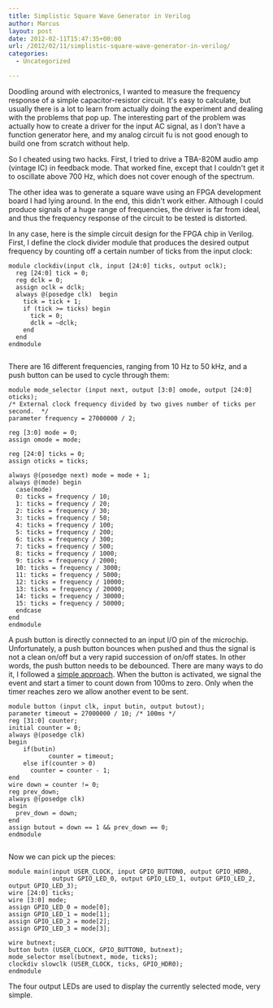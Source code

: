 ```yaml
---
title: Simplistic Square Wave Generator in Verilog
author: Marcus
layout: post
date: 2012-02-11T15:47:35+00:00
url: /2012/02/11/simplistic-square-wave-generator-in-verilog/
categories:
  - Uncategorized

---
```

Doodling around with electronics, I wanted to measure the frequency response of a simple capacitor-resistor circuit. It's easy to calculate, but usually there is a lot to learn from actually doing the experiment and dealing with the problems that pop up. The interesting part of the problem was actually how to create a driver for the input AC signal, as I don&#8217;t have a function generator here, and my analog circuit fu is not good enough to build one from scratch without help.

So I cheated using two hacks. First, I tried to drive a TBA-820M audio amp (vintage IC) in feedback mode. That worked fine, except that I couldn't get it to oscillate above 700 Hz, which does not cover enough of the spectrum.

The other idea was to generate a square wave using an FPGA development board I had lying around. In the end, this didn't work either. Although I could produce signals of a huge range of frequencies, the driver is far from ideal, and thus the frequency response of the circuit to be tested is distorted.

In any case, here is the simple circuit design for the FPGA chip in Verilog. First, I define the clock divider module that produces the desired output frequency by counting off a certain number of ticks from the input clock:

```
module clockdiv(input clk, input [24:0] ticks, output oclk);
  reg [24:0] tick = 0;
  reg dclk = 0;
  assign oclk = dclk;
  always @(posedge clk)  begin
    tick = tick + 1;
    if (tick >= ticks) begin
      tick = 0;
      dclk = ~dclk;
    end
  end
endmodule  
  
```

There are 16 different frequencies, ranging from 10 Hz to 50 kHz, and a push button can be used to cycle through them:

```
module mode_selector (input next, output [3:0] omode, output [24:0] oticks);
/* External clock frequency divided by two gives number of ticks per second.  */
parameter frequency = 27000000 / 2;

reg [3:0] mode = 0;
assign omode = mode;

reg [24:0] ticks = 0;
assign oticks = ticks;

always @(posedge next) mode = mode + 1;
always @(mode) begin
  case(mode)
  0: ticks = frequency / 10;
  1: ticks = frequency / 20;
  2: ticks = frequency / 30;
  3: ticks = frequency / 50;
  4: ticks = frequency / 100;
  5: ticks = frequency / 200;
  6: ticks = frequency / 300;
  7: ticks = frequency / 500;
  8: ticks = frequency / 1000;
  9: ticks = frequency / 2000;
  10: ticks = frequency / 3000;
  11: ticks = frequency / 5000;
  12: ticks = frequency / 10000;
  13: ticks = frequency / 20000;
  14: ticks = frequency / 30000;
  15: ticks = frequency / 50000;
  endcase
end
endmodule
```

A push button is directly connected to an input I/O pin of the microchip. Unfortunately, a push button bounces when pushed and thus the signal is not a clean on/off but a very rapid succession of on/off states. In other words, the push button needs to be debounced. There are many ways to do it, I followed a [simple approach][1]. When the button is activated, we signal the event and start a timer to count down from 100ms to zero. Only when the timer reaches zero we allow another event to be sent.

```
module button (input clk, input butin, output butout);
parameter timeout = 27000000 / 10; /* 100ms */
reg [31:0] counter;
initial counter = 0;
always @(posedge clk)
begin
    if(butin)
           counter = timeout;
    else if(counter > 0)
      counter = counter - 1;
end
wire down = counter != 0;
reg prev_down;
always @(posedge clk)
begin
  prev_down = down;
end
assign butout = down == 1 && prev_down == 0;
endmodule
  
```

Now we can pick up the pieces:

```
module main(input USER_CLOCK, input GPIO_BUTTON0, output GPIO_HDR0,
            output GPIO_LED_0, output GPIO_LED_1, output GPIO_LED_2, output GPIO_LED_3);
wire [24:0] ticks;
wire [3:0] mode;
assign GPIO_LED_0 = mode[0];
assign GPIO_LED_1 = mode[1];
assign GPIO_LED_2 = mode[2];
assign GPIO_LED_3 = mode[3];

wire butnext;
button butn (USER_CLOCK, GPIO_BUTTON0, butnext);
mode_selector msel(butnext, mode, ticks);
clockdiv slowclk (USER_CLOCK, ticks, GPIO_HDR0);
endmodule  
```

The four output LEDs are used to display the currently selected mode, very simple.

 [1]: http://objectmix.com/verilog/189666-help-switch-debouncing.html